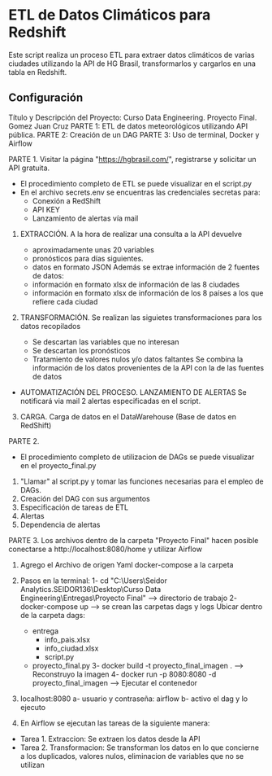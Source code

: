 # ETL de Datos Climáticos para Redshift

Este script realiza un proceso ETL para extraer datos climáticos de varias ciudades utilizando la API de HG Brasil, transformarlos y cargarlos en una tabla en Redshift.

## Configuración

Título y Descripción del Proyecto: Curso Data Engineering. Proyecto Final. Gomez Juan Cruz
PARTE 1: ETL de datos meteorológicos utilizando API pública. 
PARTE 2: Creación de un DAG
PARTE 3: Uso de terminal, Docker y Airflow 

PARTE 1.
Visitar la página "https://hgbrasil.com/", registrarse y solicitar un API gratuita.    

- El procedimiento completo de ETL se puede visualizar en el script.py
- En el archivo secrets.env se encuentras las credenciales secretas para:
    - Conexión a RedShift
    - API KEY
    - Lanzamiento de alertas vía mail

1) EXTRACCIÓN.
A la hora de realizar una consulta a la API devuelve 
    - aproximadamente unas 20 variables
    - pronósticos para días siguientes.
    - datos en formato JSON
Además se extrae información de 2 fuentes de datos:
    - información en formato xlsx de información de las 8 ciudades
    - información en formato xlsx de información de los 8 países a los que refiere cada ciudad

2) TRANSFORMACIÓN.
Se realizan las siguietes transformaciones para los datos recopilados
    - Se descartan las variables que no interesan
    - Se descartan los pronósticos
    - Tratamiento de valores nulos y/o datos faltantes
Se combina la información de los datos provenientes de la API con la de las fuentes de datos

- AUTOMATIZACIÓN DEL PROCESO. LANZAMIENTO DE ALERTAS
Se notificará via mail 2 alertas especificadas en el script.

3) CARGA.
Carga de datos en el DataWarehouse (Base de datos en RedShift)

PARTE 2.
- El procedimiento completo de utilizacion de DAGs se puede visualizar en el proyecto_final.py

1) "Llamar" al script.py y tomar las funciones necesarias para el empleo de DAGs.
2) Creación del DAG con sus argumentos
3) Especificación de tareas de ETL
4) Alertas
5) Dependencia de alertas

PARTE 3. 
Los archivos dentro de la carpeta "Proyecto Final" hacen posible conectarse a http://localhost:8080/home y utilizar Airflow

1) Agrego el Archivo de origen Yaml docker-compose a la carpeta

2) Pasos en la terminal:
    1- cd "C:\Users\Seidor Analytics.SEIDOR136\Desktop\Curso Data Engineering\Entregas\Proyecto Final" --> directorio de trabajo
    2- docker-compose up --> se crean las carpetas dags y logs
Ubicar dentro de la carpeta dags:
    - entrega
        - info_pais.xlsx
        - info_ciudad.xlsx
        - script.py
    - proyecto_final.py
    3- docker build -t proyecto_final_imagen . --> Reconstruyo la imagen
	4- docker run -p 8080:8080 -d proyecto_final_imagen --> Ejecutar el contenedor


3) localhost:8080
	a- usuario y contraseña: airflow
	b- activo el dag y lo ejecuto

4) En Airflow se ejecutan las tareas de la siguiente manera:
- Tarea 1. Extraccion: Se extraen los datos desde la API
- Tarea 2. Transformacion: Se transforman los datos en lo que concierne a los duplicados, valores nulos, eliminacion de variables que no se utilizan 

